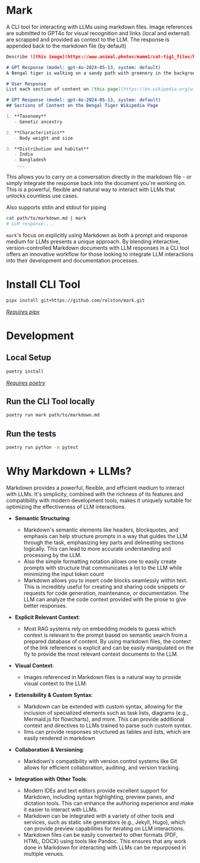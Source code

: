 # Mark
A CLI tool for interacting with LLMs using markdown files. Image references are submitted to GPT4o for visual recognition and links (local and external) are scrapped and provided as context to the LLM. The response is appended back to the markdown file (by default)

```markdown
Describe ![this image](https://www.animal.photos/mamm1/cat-tig1_files/bengal12.jpg) to me in one short sentance.

# GPT Response (model: gpt-4o-2024-05-13, system: default)
A Bengal tiger is walking on a sandy path with greenery in the background.

# User Response
List each section of content on [this page](https://en.wikipedia.org/wiki/Bengal_tiger)

# GPT Response (model: gpt-4o-2024-05-13, system: default)
## Sections of Content on the Bengal Tiger Wikipedia Page

1. **Taxonomy**
   - Genetic ancestry

2. **Characteristics**
   - Body weight and size

3. **Distribution and habitat**
   - India
   - Bangladesh
    ...
```

This allows you to carry on a conversation directly in the markdown file - or simply integrate the response back into the document you're working on. This is a powerful, flexible and natural way to interact with LLMs that unlocks countless use cases. 

Also supports stdin and stdout for piping
```bash
cat path/to/markdown.md | mark 
# LLM response....
```

`mark`'s focus on explicitly using Markdown as both a prompt and response medium for LLMs presents a unique approach. By blending interactive, version-controlled Markdown documents with LLM responses in a CLI tool offers an innovative workflow for those looking to integrate LLM interactions into their development and documentation processes.

# Install CLI Tool
```bash
pipx install git+https://github.com/relston/mark.git
```
*[Requires pipx](https://pipx.pypa.io/stable/installation/)*


# Development
## Local Setup
```bash
poetry install
```
*[Requires poetry](https://python-poetry.org/docs/)*

## Run the CLI Tool locally
```bash
poetry run mark path/to/markdown.md
```

## Run the tests
```bash
poetry run python -m pytest
```

# Why Markdown + LLMs?
Markdown provides a powerful, flexible, and efficient medium to interact with LLMs. It's simplicity, combined with the richness of its features and compatibility with modern development tools, makes it uniquely suitable for optimizing the effectiveness of LLM interactions.

- **Semantic Structuring**:
    - Markdown's semantic elements like headers, blockquotes, and emphasis can help structure prompts in a way that guides the LLM through the task, emphasizing key parts and delineating sections logically. This can lead to more accurate understanding and processing by the LLM.
    - Also the simple formatting notation allows one to easily create prompts with structure that communicates a lot to the LLM while minimizing the input token count
    - Markdown allows you to insert code blocks seamlessly within text. This is incredibly useful for creating and sharing code snippets or requests for code generation, maintenance, or documentation. The LLM can analyze the code context provided with the prose to give better responses.

- **Explicit Relevant Context**:
    - Most RAG systems rely on embedding models to guess which context is relevant to the prompt based on semantic search from a prepared database of content. By using markdown files, the context of the link references is explicit and can be easily manipulated on the fly to provide the most relevant context documents to the LLM.

- **Visual Context**:
    - Images referenced in Markdown files is a natural way to provide visual context to the LLM.

- **Extensibility & Custom Syntax**:
    - Markdown can be extended with custom syntax, allowing for the inclusion of specialized elements such as task lists, diagrams (e.g., Mermaid.js for flowcharts), and more. This can provide additional context and directives to LLMs trained to parse such custom syntax.    
    - llms can provide responses structured as tables and lists, which are easily rendered in markdown

- **Collaboration & Versioning**:
    - Markdown's compatibility with version control systems like Git allows for efficient collaboration, auditing, and version tracking.

- **Integration with Other Tools**:
    - Modern IDEs and text editors provide excellent support for Markdown, including syntax highlighting, preview panes, and dictation tools. This can enhance the authoring experience and make it easier to interact with LLMs.
    - Markdown can be integrated with a variety of other tools and services, such as static site generators (e.g., Jekyll, Hugo), which can provide preview capabilities for iterating on LLM interactions.
    - Markdown files can be easily converted to other formats (PDF, HTML, DOCX) using tools like Pandoc. This ensures that any work done in Markdown for interacting with LLMs can be repurposed in multiple venues.

